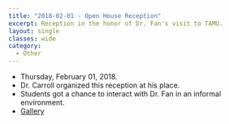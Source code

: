 ```yaml
---
title: "2018-02-01 - Open House Reception"
excerpt: Reception in the honor of Dr. Fan's visit to TAMU.
layout: single
classes: wide
category:
  - Other
---
```


- Thursday, February 01, 2018.
- Dr. Carroll organized this reception at his place.
- Students got a chance to interact with Dr. Fan in an informal environment.
- [Gallery](/WelcomeBBQ/2018-02-01-gallery/)
